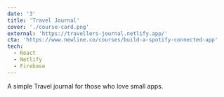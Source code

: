 ```yaml
---
date: '3'
title: 'Travel Journal'
cover: './course-card.png'
external: 'https://travellers-journal.netlify.app/'
cta: 'https://www.newline.co/courses/build-a-spotify-connected-app'
tech:
  - React
  - Netlify
  - Firebase
---
```


A simple Travel journal for those who love small apps.
